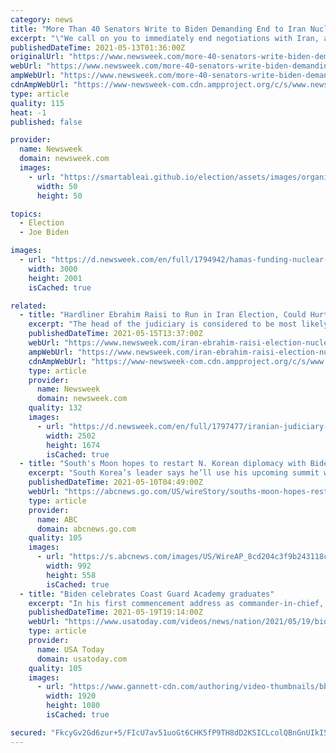```yaml
---
category: news
title: "More Than 40 Senators Write to Biden Demanding End to Iran Nuclear Talks Over Hamas Funding"
excerpt: "\"We call on you to immediately end negotiations with Iran, and make clear that sanctions relief will not be provided,\" a group of 43 Republican senators wrote to President Joe Biden on Wednesday."
publishedDateTime: 2021-05-13T01:36:00Z
originalUrl: "https://www.newsweek.com/more-40-senators-write-biden-demanding-end-iran-nuclear-talks-over-hamas-funding-1591031"
webUrl: "https://www.newsweek.com/more-40-senators-write-biden-demanding-end-iran-nuclear-talks-over-hamas-funding-1591031"
ampWebUrl: "https://www.newsweek.com/more-40-senators-write-biden-demanding-end-iran-nuclear-talks-over-hamas-funding-1591031?amp=1"
cdnAmpWebUrl: "https://www-newsweek-com.cdn.ampproject.org/c/s/www.newsweek.com/more-40-senators-write-biden-demanding-end-iran-nuclear-talks-over-hamas-funding-1591031?amp=1"
type: article
quality: 115
heat: -1
published: false

provider:
  name: Newsweek
  domain: newsweek.com
  images:
    - url: "https://smartableai.github.io/election/assets/images/organizations/newsweek.com-50x50.jpg"
      width: 50
      height: 50

topics:
  - Election
  - Joe Biden

images:
  - url: "https://d.newsweek.com/en/full/1794942/hamas-funding-nuclear-deal-marco-rubio.jpg"
    width: 3000
    height: 2001
    isCached: true

related:
  - title: "Hardliner Ebrahim Raisi to Run in Iran Election, Could Hurt Biden's Nuclear Deal Hopes"
    excerpt: "The head of the judiciary is considered to be most likely to become Iran's next president in elections next month."
    publishedDateTime: 2021-05-15T13:37:00Z
    webUrl: "https://www.newsweek.com/iran-ebrahim-raisi-election-nuclear-deal-joe-biden-1591803"
    ampWebUrl: "https://www.newsweek.com/iran-ebrahim-raisi-election-nuclear-deal-joe-biden-1591803?amp=1"
    cdnAmpWebUrl: "https://www-newsweek-com.cdn.ampproject.org/c/s/www.newsweek.com/iran-ebrahim-raisi-election-nuclear-deal-joe-biden-1591803?amp=1"
    type: article
    provider:
      name: Newsweek
      domain: newsweek.com
    quality: 132
    images:
      - url: "https://d.newsweek.com/en/full/1797477/iranian-judiciary-chief-ebrahim-raisi.jpg"
        width: 2502
        height: 1674
        isCached: true
  - title: "South's Moon hopes to restart N. Korean diplomacy with Biden"
    excerpt: "South Korea’s leader says he’ll use his upcoming summit with President Joe Biden as a chance to push to restart diplomacy with North Korea"
    publishedDateTime: 2021-05-10T04:49:00Z
    webUrl: "https://abcnews.go.com/US/wireStory/souths-moon-hopes-restart-korean-diplomacy-biden-77595018"
    type: article
    provider:
      name: ABC
      domain: abcnews.go.com
    quality: 105
    images:
      - url: "https://s.abcnews.com/images/US/WireAP_8cd204c3f9b243118ccd610aa5adfd14_16x9_992.jpg"
        width: 992
        height: 558
        isCached: true
  - title: "Biden celebrates Coast Guard Academy graduates"
    excerpt: "In his first commencement address as commander-in-chief, President Joe Biden celebrated the new graduates of the Coast Guard Academy Wednesday, saluting them for excelling during the pandemic and chiding them for being \"a really dull class."
    publishedDateTime: 2021-05-19T19:14:00Z
    webUrl: "https://www.usatoday.com/videos/news/nation/2021/05/19/biden-celebrates-coast-guard-academy-graduates/5168985001/"
    type: article
    provider:
      name: USA Today
      domain: usatoday.com
    quality: 105
    images:
      - url: "https://www.gannett-cdn.com/authoring/video-thumbnails/bbfc8731-c5ea-49a6-8769-8f42f6c4e3db_poster.jpg?quality=10"
        width: 1920
        height: 1080
        isCached: true

secured: "FkcyGv2Gd6zur+5/FIcU7av51uoGt6CHK5fP9TH8dD2KSICLcolQBnGnUIkI5BzIqkEVs8mHsfjii/GX613rWFeYpRRyzTNeDXPNVPFqI7vKP4ayefdGDWx6xJXmYDRxnhYDvucgW3FzORr9zYUjS7U2egC7+/59AHX7rZelWRqNh7QsJN+wQSeqM8dnqJIncQWIvMC1RK8IbbpDDsPU/0i8BlUfyAu+/NQ7De5uOVK0KNvfkb2IwGihln6f/2qL4xz9hupyVLr3CGXXvmCFjiX6aoLEuAhSjlKKM1d0TAESkJ0AX15ritpz1ak94nUedbfHym2DFanUAn/wRzU8whfkNyUj6xz5tZyEc9WX9mc=;Md0ScgAovC7tTaPo/ObocA=="
---
```


